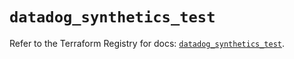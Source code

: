 # `datadog_synthetics_test`

Refer to the Terraform Registry for docs: [`datadog_synthetics_test`](https://registry.terraform.io/providers/datadog/datadog/3.60.1/docs/resources/synthetics_test).
